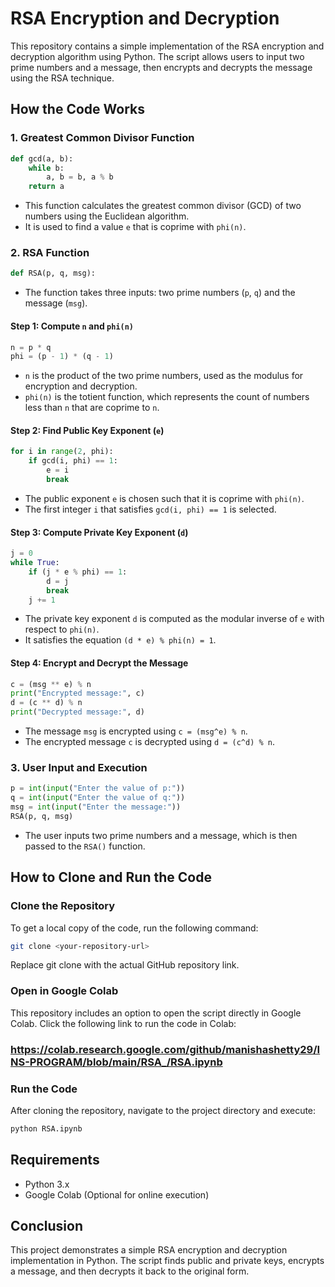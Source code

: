 # RSA Encryption and Decryption

This repository contains a simple implementation of the RSA encryption and decryption algorithm using Python. The script allows users to input two prime numbers and a message, then encrypts and decrypts the message using the RSA technique.

## How the Code Works

### 1. **Greatest Common Divisor Function**
```python
def gcd(a, b):
    while b:
        a, b = b, a % b
    return a
```
- This function calculates the greatest common divisor (GCD) of two numbers using the Euclidean algorithm.
- It is used to find a value `e` that is coprime with `phi(n)`.

### 2. **RSA Function**
```python
def RSA(p, q, msg):
```
- The function takes three inputs: two prime numbers (`p`, `q`) and the message (`msg`).

#### **Step 1: Compute `n` and `phi(n)`**
```python
n = p * q
phi = (p - 1) * (q - 1)
```
- `n` is the product of the two prime numbers, used as the modulus for encryption and decryption.
- `phi(n)` is the totient function, which represents the count of numbers less than `n` that are coprime to `n`.

#### **Step 2: Find Public Key Exponent (`e`)**
```python
for i in range(2, phi):
    if gcd(i, phi) == 1:
        e = i
        break
```
- The public exponent `e` is chosen such that it is coprime with `phi(n)`.
- The first integer `i` that satisfies `gcd(i, phi) == 1` is selected.

#### **Step 3: Compute Private Key Exponent (`d`)**
```python
j = 0
while True:
    if (j * e % phi) == 1:
        d = j
        break
    j += 1
```
- The private key exponent `d` is computed as the modular inverse of `e` with respect to `phi(n)`.
- It satisfies the equation `(d * e) % phi(n) = 1`.

#### **Step 4: Encrypt and Decrypt the Message**
```python
c = (msg ** e) % n
print("Encrypted message:", c)
d = (c ** d) % n
print("Decrypted message:", d)
```
- The message `msg` is encrypted using `c = (msg^e) % n`.
- The encrypted message `c` is decrypted using `d = (c^d) % n`.

### 3. **User Input and Execution**
```python
p = int(input("Enter the value of p:"))
q = int(input("Enter the value of q:"))
msg = int(input("Enter the message:"))
RSA(p, q, msg)
```
- The user inputs two prime numbers and a message, which is then passed to the `RSA()` function.

## How to Clone and Run the Code

### Clone the Repository
To get a local copy of the code, run the following command:
```sh
git clone <your-repository-url>
```
Replace git clone <your-repository-url> with the actual GitHub repository link.

### Open in Google Colab
This repository includes an option to open the script directly in Google Colab. Click the following link to run the code in Colab:

### https://colab.research.google.com/github/manishashetty29/INS-PROGRAM/blob/main/RSA_/RSA.ipynb

### Run the Code
After cloning the repository, navigate to the project directory and execute:
```sh
python RSA.ipynb
```

## Requirements
- Python 3.x
- Google Colab (Optional for online execution)

## Conclusion
This project demonstrates a simple RSA encryption and decryption implementation in Python. The script finds public and private keys, encrypts a message, and then decrypts it back to the original form.

